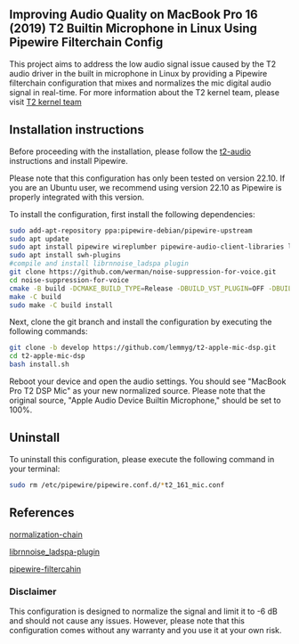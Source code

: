 ## Improving Audio Quality on MacBook Pro 16 (2019) T2 Builtin Microphone in Linux Using Pipewire Filterchain Config

This project aims to address the low audio signal issue caused by the T2 audio driver in the built in microphone in Linux by providing a Pipewire filterchain configuration that mixes and normalizes the mic digital audio signal in real-time. For more information about the T2 kernel team, please visit [T2 kernel team](https://wiki.t2linux.org/)

## Installation instructions

Before proceeding with the installation, please follow the [t2-audio](https://wiki.t2linux.org/guides/audio-config) instructions and install Pipewire.

Please note that this configuration has only been tested on version 22.10. If you are an Ubuntu user, we recommend using version 22.10 as Pipewire is properly integrated with this version.

To install the configuration, first install the following dependencies:

```sh
sudo add-apt-repository ppa:pipewire-debian/pipewire-upstream
sudo apt update
sudo apt install pipewire wireplumber pipewire-audio-client-libraries libpipewire-0.3-modules libspa-0.2-{bluetooth,jack,modules} pipewire{,-{audio-client-libraries,pulse,bin,tests}}
sudo apt install swh-plugins
#compile and install librnnoise_ladspa plugin
git clone https://github.com/werman/noise-suppression-for-voice.git
cd noise-suppression-for-voice
cmake -B build -DCMAKE_BUILD_TYPE=Release -DBUILD_VST_PLUGIN=OFF -DBUILD_VST3_PLUGIN=OFF -DBUILD_LV2_PLUGIN=OFF -DBUILD_LADSPA_PLUGIN=ON -DBUILD_AU_PLUGIN=OFF -DBUILD_AUV3_PLUGIN=OFF -DBUILD_TESTS=OFF
make -C build
sudo make -C build install
```

Next, clone the git branch and install the configuration by executing the following commands:

```sh
git clone -b develop https://github.com/lemmyg/t2-apple-mic-dsp.git
cd t2-apple-mic-dsp
bash install.sh
```
Reboot your device and open the audio settings. You should see "MacBook Pro T2 DSP Mic" as your new normalized source. Please note that the original source, "Apple Audio Device Builtin Microphone," should be set to 100%.

## Uninstall
To uninstall this configuration, please execute the following command in your terminal:

```sh
sudo rm /etc/pipewire/pipewire.conf.d/*t2_161_mic.conf
```
## References

[normalization-chain](https://forum.endeavouros.com/t/pipewire-filter-chains-normalize-audio-noise-suppression/31661)

[librnnoise_ladspa-plugin](https://github.com/werman/noise-suppression-for-voice)

[pipewire-filtercahin](https://docs.pipewire.org/page_module_filter_chain.html)

### Disclaimer
This configuration is designed to normalize the signal and limit it to -6 dB and should not cause any issues. However, please note that this configuration comes without any warranty and you use it at your own risk.
